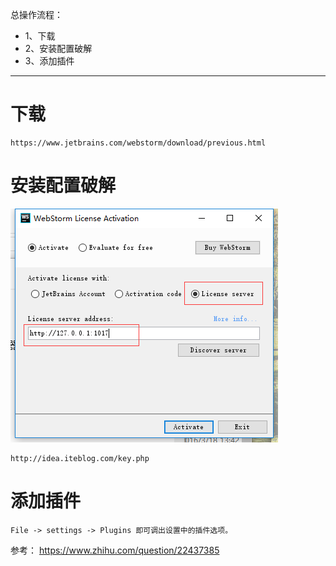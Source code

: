 总操作流程：
- 1、下载
- 2、安装配置破解
- 3、添加插件

----------
# 下载
```
https://www.jetbrains.com/webstorm/download/previous.html
```

# 安装配置破解
![](image/1.png)
```
http://idea.iteblog.com/key.php
```
# 添加插件
```
File -> settings -> Plugins 即可调出设置中的插件选项。
```
参考：
https://www.zhihu.com/question/22437385

